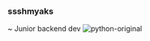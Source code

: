 ### ssshmyaks
~ Junior backend dev
![python-original](https://github.com/user-attachments/assets/bb5765d0-b056-4af8-96b9-b32dd7edd5db)
